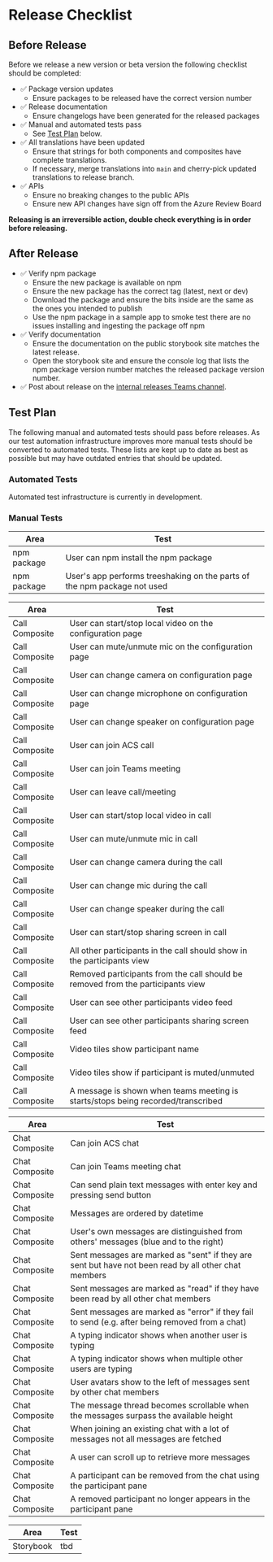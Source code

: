 # Release Checklist

## Before Release

Before we release a new version or beta version the following checklist should be completed:

* ✅ Package version updates
  * Ensure packages to be released have the correct version number
* ✅ Release documentation
  * Ensure changelogs have been generated for the released packages
* ✅ Manual and automated tests pass
  * See [Test Plan](#test-plan) below.
* ✅ All translations have been updated
  * Ensure that strings for both components and composites have complete translations.
  * If necessary, merge translations into `main` and cherry-pick updated translations to release branch.
* ✅ APIs
  * Ensure no breaking changes to the public APIs
  * Ensure new API changes have sign off from the Azure Review Board

**Releasing is an irreversible action, double check everything is in order before releasing.**

## After Release

* ✅ Verify npm package
  * Ensure the new package is available on npm
  * Ensure the new package has the correct tag (latest, next or dev)
  * Download the package and ensure the bits inside are the same as the ones you intended to publish
  * Use the npm package in a sample app to smoke test there are no issues installing and ingesting the package off npm
* ✅ Verify documentation
  * Ensure the documentation on the public storybook site matches the latest release.
  * Open the storybook site and ensure the console log that lists the npm package version number matches the released package version number.
* ✅ Post about release on the [internal releases Teams channel](https://teams.microsoft.com/l/channel/19%3ae12aa149c0b44318b245ae8c30365880%40thread.skype/ACS%2520Deployment%2520Announcements?groupId=3e9c1fc3-39df-4486-a26a-456d80e80f82&tenantId=72f988bf-86f1-41af-91ab-2d7cd011db47).

## Test Plan

The following manual and automated tests should pass before releases. As our test automation infrastructure improves more manual tests should be converted to automated tests. These lists are kept up to date as best as possible but may have outdated entries that should be updated.

### Automated Tests

Automated test infrastructure is currently in development.

### Manual Tests

| Area | Test |
| -- | -- |
| npm package | User can npm install the npm package |
| npm package | User's app performs treeshaking on the parts of the npm package not used |

| Area | Test |
| -- | -- |
| Call Composite | User can start/stop local video on the configuration page |
| Call Composite | User can mute/unmute mic on the configuration page |
| Call Composite | User can change camera on configuration page |
| Call Composite | User can change microphone on configuration page |
| Call Composite | User can change speaker on configuration page |
| Call Composite | User can join ACS call |
| Call Composite | User can join Teams meeting |
| Call Composite | User can leave call/meeting |
| Call Composite | User can start/stop local video in call |
| Call Composite | User can mute/unmute mic in call |
| Call Composite | User can change camera during the call |
| Call Composite | User can change mic during the call |
| Call Composite | User can change speaker during the call |
| Call Composite | User can start/stop sharing screen in call |
| Call Composite | All other participants in the call should show in the participants view |
| Call Composite | Removed participants from the call should be removed from the participants view |
| Call Composite | User can see other participants video feed |
| Call Composite | User can see other participants sharing screen feed |
| Call Composite | Video tiles show participant name |
| Call Composite | Video tiles show if participant is muted/unmuted |
| Call Composite | A message is shown when teams meeting is starts/stops being recorded/transcribed |

| Area | Test |
| -- | -- |
| Chat Composite | Can join ACS chat |
| Chat Composite | Can join Teams meeting chat |
| Chat Composite | Can send plain text messages with enter key and pressing send button |
| Chat Composite | Messages are ordered by datetime |
| Chat Composite | User's own messages are distinguished from others' messages (blue and to the right) |
| Chat Composite | Sent messages are marked as "sent" if they are sent but have not been read by all other chat members |
| Chat Composite | Sent messages are marked as "read" if they have been read by all other chat members |
| Chat Composite | Sent messages are marked as "error" if they fail to send (e.g. after being removed from a chat) |
| Chat Composite | A typing indicator shows when another user is typing |
| Chat Composite | A typing indicator shows when multiple other users are typing |
| Chat Composite | User avatars show to the left of messages sent by other chat members |
| Chat Composite | The message thread becomes scrollable when the messages surpass the available height |
| Chat Composite | When joining an existing chat with a lot of messages not all messages are fetched |
| Chat Composite | A user can scroll up to retrieve more messages |
| Chat Composite | A participant can be removed from the chat using the participant pane |
| Chat Composite | A removed participant no longer appears in the participant pane |

| Area | Test |
| -- | -- |
| Storybook | tbd |
